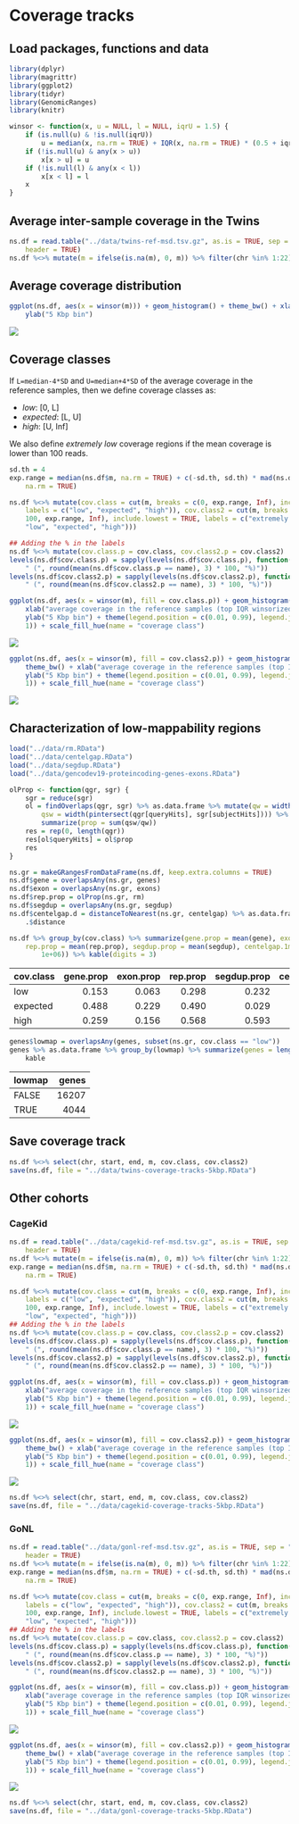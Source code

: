 Coverage tracks
===============

Load packages, functions and data
---------------------------------

``` r
library(dplyr)
library(magrittr)
library(ggplot2)
library(tidyr)
library(GenomicRanges)
library(knitr)

winsor <- function(x, u = NULL, l = NULL, iqrU = 1.5) {
    if (is.null(u) & !is.null(iqrU)) 
        u = median(x, na.rm = TRUE) + IQR(x, na.rm = TRUE) * (0.5 + iqrU)
    if (!is.null(u) & any(x > u)) 
        x[x > u] = u
    if (!is.null(l) & any(x < l)) 
        x[x < l] = l
    x
}
```

Average inter-sample coverage in the Twins
------------------------------------------

``` r
ns.df = read.table("../data/twins-ref-msd.tsv.gz", as.is = TRUE, sep = "\t", 
    header = TRUE)
ns.df %<>% mutate(m = ifelse(is.na(m), 0, m)) %>% filter(chr %in% 1:22)
```

Average coverage distribution
-----------------------------

``` r
ggplot(ns.df, aes(x = winsor(m))) + geom_histogram() + theme_bw() + xlab("average coverage in the reference samples (top IQR winsorized)") + 
    ylab("5 Kbp bin")
```

![](wgs-coverage-tracks_files/figure-markdown_github/covgraph-1.png)

Coverage classes
----------------

If `L=median-4*SD` and `U=median+4*SD` of the average coverage in the reference samples, then we define coverage classes as:

-   *low*: \[0, L\]
-   *expected*: \[L, U\]
-   *high*: \[U, Inf\]

We also define *extremely low* coverage regions if the mean coverage is lower than 100 reads.

``` r
sd.th = 4
exp.range = median(ns.df$m, na.rm = TRUE) + c(-sd.th, sd.th) * mad(ns.df$m, 
    na.rm = TRUE)

ns.df %<>% mutate(cov.class = cut(m, breaks = c(0, exp.range, Inf), include.lowest = TRUE, 
    labels = c("low", "expected", "high")), cov.class2 = cut(m, breaks = c(0, 
    100, exp.range, Inf), include.lowest = TRUE, labels = c("extremely low", 
    "low", "expected", "high")))

## Adding the % in the labels
ns.df %<>% mutate(cov.class.p = cov.class, cov.class2.p = cov.class2)
levels(ns.df$cov.class.p) = sapply(levels(ns.df$cov.class.p), function(name) paste0(name, 
    " (", round(mean(ns.df$cov.class.p == name), 3) * 100, "%)"))
levels(ns.df$cov.class2.p) = sapply(levels(ns.df$cov.class2.p), function(name) paste0(name, 
    " (", round(mean(ns.df$cov.class2.p == name), 3) * 100, "%)"))

ggplot(ns.df, aes(x = winsor(m), fill = cov.class.p)) + geom_histogram() + theme_bw() + 
    xlab("average coverage in the reference samples (top IQR winsorized)") + 
    ylab("5 Kbp bin") + theme(legend.position = c(0.01, 0.99), legend.justification = c(0, 
    1)) + scale_fill_hue(name = "coverage class")
```

![](wgs-coverage-tracks_files/figure-markdown_github/covclass-1.png)

``` r
ggplot(ns.df, aes(x = winsor(m), fill = cov.class2.p)) + geom_histogram() + 
    theme_bw() + xlab("average coverage in the reference samples (top IQR winsorized)") + 
    ylab("5 Kbp bin") + theme(legend.position = c(0.01, 0.99), legend.justification = c(0, 
    1)) + scale_fill_hue(name = "coverage class")
```

![](wgs-coverage-tracks_files/figure-markdown_github/covclass-2.png)

Characterization of low-mappability regions
-------------------------------------------

``` r
load("../data/rm.RData")
load("../data/centelgap.RData")
load("../data/segdup.RData")
load("../data/gencodev19-proteincoding-genes-exons.RData")

olProp <- function(qgr, sgr) {
    sgr = reduce(sgr)
    ol = findOverlaps(qgr, sgr) %>% as.data.frame %>% mutate(qw = width(qgr)[queryHits], 
        qsw = width(pintersect(qgr[queryHits], sgr[subjectHits]))) %>% group_by(queryHits) %>% 
        summarize(prop = sum(qsw/qw))
    res = rep(0, length(qgr))
    res[ol$queryHits] = ol$prop
    res
}

ns.gr = makeGRangesFromDataFrame(ns.df, keep.extra.columns = TRUE)
ns.df$gene = overlapsAny(ns.gr, genes)
ns.df$exon = overlapsAny(ns.gr, exons)
ns.df$rep.prop = olProp(ns.gr, rm)
ns.df$segdup = overlapsAny(ns.gr, segdup)
ns.df$centelgap.d = distanceToNearest(ns.gr, centelgap) %>% as.data.frame %>% 
    .$distance

ns.df %>% group_by(cov.class) %>% summarize(gene.prop = mean(gene), exon.prop = mean(exon), 
    rep.prop = mean(rep.prop), segdup.prop = mean(segdup), centelgap.1mb = mean(centelgap.d < 
        1e+06)) %>% kable(digits = 3)
```

| cov.class |  gene.prop|  exon.prop|  rep.prop|  segdup.prop|  centelgap.1mb|
|:----------|----------:|----------:|---------:|------------:|--------------:|
| low       |      0.153|      0.063|     0.298|        0.232|          0.691|
| expected  |      0.488|      0.229|     0.490|        0.029|          0.088|
| high      |      0.259|      0.156|     0.568|        0.593|          0.728|

``` r
genes$lowmap = overlapsAny(genes, subset(ns.gr, cov.class == "low"))
genes %>% as.data.frame %>% group_by(lowmap) %>% summarize(genes = length(unique(gene_name))) %>% 
    kable
```

| lowmap |  genes|
|:-------|------:|
| FALSE  |  16207|
| TRUE   |   4044|

Save coverage track
-------------------

``` r
ns.df %<>% select(chr, start, end, m, cov.class, cov.class2)
save(ns.df, file = "../data/twins-coverage-tracks-5kbp.RData")
```

Other cohorts
-------------

### CageKid

``` r
ns.df = read.table("../data/cagekid-ref-msd.tsv.gz", as.is = TRUE, sep = "\t", 
    header = TRUE)
ns.df %<>% mutate(m = ifelse(is.na(m), 0, m)) %>% filter(chr %in% 1:22)
exp.range = median(ns.df$m, na.rm = TRUE) + c(-sd.th, sd.th) * mad(ns.df$m, 
    na.rm = TRUE)

ns.df %<>% mutate(cov.class = cut(m, breaks = c(0, exp.range, Inf), include.lowest = TRUE, 
    labels = c("low", "expected", "high")), cov.class2 = cut(m, breaks = c(0, 
    100, exp.range, Inf), include.lowest = TRUE, labels = c("extremely low", 
    "low", "expected", "high")))
## Adding the % in the labels
ns.df %<>% mutate(cov.class.p = cov.class, cov.class2.p = cov.class2)
levels(ns.df$cov.class.p) = sapply(levels(ns.df$cov.class.p), function(name) paste0(name, 
    " (", round(mean(ns.df$cov.class.p == name), 3) * 100, "%)"))
levels(ns.df$cov.class2.p) = sapply(levels(ns.df$cov.class2.p), function(name) paste0(name, 
    " (", round(mean(ns.df$cov.class2.p == name), 3) * 100, "%)"))

ggplot(ns.df, aes(x = winsor(m), fill = cov.class.p)) + geom_histogram() + theme_bw() + 
    xlab("average coverage in the reference samples (top IQR winsorized)") + 
    ylab("5 Kbp bin") + theme(legend.position = c(0.01, 0.99), legend.justification = c(0, 
    1)) + scale_fill_hue(name = "coverage class")
```

![](wgs-coverage-tracks_files/figure-markdown_github/ck-1.png)

``` r
ggplot(ns.df, aes(x = winsor(m), fill = cov.class2.p)) + geom_histogram() + 
    theme_bw() + xlab("average coverage in the reference samples (top IQR winsorized)") + 
    ylab("5 Kbp bin") + theme(legend.position = c(0.01, 0.99), legend.justification = c(0, 
    1)) + scale_fill_hue(name = "coverage class")
```

![](wgs-coverage-tracks_files/figure-markdown_github/ck-2.png)

``` r
ns.df %<>% select(chr, start, end, m, cov.class, cov.class2)
save(ns.df, file = "../data/cagekid-coverage-tracks-5kbp.RData")
```

### GoNL

``` r
ns.df = read.table("../data/gonl-ref-msd.tsv.gz", as.is = TRUE, sep = "\t", 
    header = TRUE)
ns.df %<>% mutate(m = ifelse(is.na(m), 0, m)) %>% filter(chr %in% 1:22)
exp.range = median(ns.df$m, na.rm = TRUE) + c(-sd.th, sd.th) * mad(ns.df$m, 
    na.rm = TRUE)

ns.df %<>% mutate(cov.class = cut(m, breaks = c(0, exp.range, Inf), include.lowest = TRUE, 
    labels = c("low", "expected", "high")), cov.class2 = cut(m, breaks = c(0, 
    100, exp.range, Inf), include.lowest = TRUE, labels = c("extremely low", 
    "low", "expected", "high")))
## Adding the % in the labels
ns.df %<>% mutate(cov.class.p = cov.class, cov.class2.p = cov.class2)
levels(ns.df$cov.class.p) = sapply(levels(ns.df$cov.class.p), function(name) paste0(name, 
    " (", round(mean(ns.df$cov.class.p == name), 3) * 100, "%)"))
levels(ns.df$cov.class2.p) = sapply(levels(ns.df$cov.class2.p), function(name) paste0(name, 
    " (", round(mean(ns.df$cov.class2.p == name), 3) * 100, "%)"))

ggplot(ns.df, aes(x = winsor(m), fill = cov.class.p)) + geom_histogram() + theme_bw() + 
    xlab("average coverage in the reference samples (top IQR winsorized)") + 
    ylab("5 Kbp bin") + theme(legend.position = c(0.01, 0.99), legend.justification = c(0, 
    1)) + scale_fill_hue(name = "coverage class")
```

![](wgs-coverage-tracks_files/figure-markdown_github/gonl-1.png)

``` r
ggplot(ns.df, aes(x = winsor(m), fill = cov.class2.p)) + geom_histogram() + 
    theme_bw() + xlab("average coverage in the reference samples (top IQR winsorized)") + 
    ylab("5 Kbp bin") + theme(legend.position = c(0.01, 0.99), legend.justification = c(0, 
    1)) + scale_fill_hue(name = "coverage class")
```

![](wgs-coverage-tracks_files/figure-markdown_github/gonl-2.png)

``` r
ns.df %<>% select(chr, start, end, m, cov.class, cov.class2)
save(ns.df, file = "../data/gonl-coverage-tracks-5kbp.RData")
```
